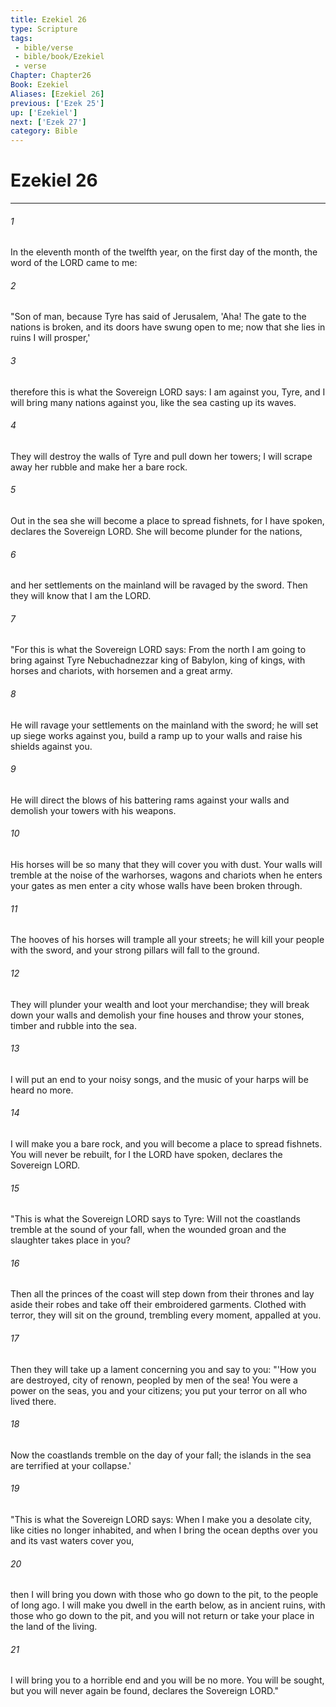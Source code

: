 ```yaml
---
title: Ezekiel 26
type: Scripture
tags:
 - bible/verse
 - bible/book/Ezekiel
 - verse
Chapter: Chapter26
Book: Ezekiel
Aliases: [Ezekiel 26]
previous: ['Ezek 25']
up: ['Ezekiel']
next: ['Ezek 27']
category: Bible
---
```

# Ezekiel 26

***


###### 1 
In the eleventh month of the twelfth year, on the first day of the month, the word of the LORD came to me: 

###### 2 
"Son of man, because Tyre has said of Jerusalem, 'Aha! The gate to the nations is broken, and its doors have swung open to me; now that she lies in ruins I will prosper,' 

###### 3 
therefore this is what the Sovereign LORD says: I am against you, Tyre, and I will bring many nations against you, like the sea casting up its waves. 

###### 4 
They will destroy the walls of Tyre and pull down her towers; I will scrape away her rubble and make her a bare rock. 

###### 5 
Out in the sea she will become a place to spread fishnets, for I have spoken, declares the Sovereign LORD. She will become plunder for the nations, 

###### 6 
and her settlements on the mainland will be ravaged by the sword. Then they will know that I am the LORD. 

###### 7 
"For this is what the Sovereign LORD says: From the north I am going to bring against Tyre Nebuchadnezzar king of Babylon, king of kings, with horses and chariots, with horsemen and a great army. 

###### 8 
He will ravage your settlements on the mainland with the sword; he will set up siege works against you, build a ramp up to your walls and raise his shields against you. 

###### 9 
He will direct the blows of his battering rams against your walls and demolish your towers with his weapons. 

###### 10 
His horses will be so many that they will cover you with dust. Your walls will tremble at the noise of the warhorses, wagons and chariots when he enters your gates as men enter a city whose walls have been broken through. 

###### 11 
The hooves of his horses will trample all your streets; he will kill your people with the sword, and your strong pillars will fall to the ground. 

###### 12 
They will plunder your wealth and loot your merchandise; they will break down your walls and demolish your fine houses and throw your stones, timber and rubble into the sea. 

###### 13 
I will put an end to your noisy songs, and the music of your harps will be heard no more. 

###### 14 
I will make you a bare rock, and you will become a place to spread fishnets. You will never be rebuilt, for I the LORD have spoken, declares the Sovereign LORD. 

###### 15 
"This is what the Sovereign LORD says to Tyre: Will not the coastlands tremble at the sound of your fall, when the wounded groan and the slaughter takes place in you? 

###### 16 
Then all the princes of the coast will step down from their thrones and lay aside their robes and take off their embroidered garments. Clothed with terror, they will sit on the ground, trembling every moment, appalled at you. 

###### 17 
Then they will take up a lament concerning you and say to you: "'How you are destroyed, city of renown, peopled by men of the sea! You were a power on the seas, you and your citizens; you put your terror on all who lived there. 

###### 18 
Now the coastlands tremble on the day of your fall; the islands in the sea are terrified at your collapse.' 

###### 19 
"This is what the Sovereign LORD says: When I make you a desolate city, like cities no longer inhabited, and when I bring the ocean depths over you and its vast waters cover you, 

###### 20 
then I will bring you down with those who go down to the pit, to the people of long ago. I will make you dwell in the earth below, as in ancient ruins, with those who go down to the pit, and you will not return or take your place in the land of the living. 

###### 21 
I will bring you to a horrible end and you will be no more. You will be sought, but you will never again be found, declares the Sovereign LORD." 
